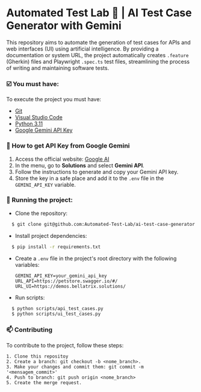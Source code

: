 
# Automated Test Lab 🧪 | AI Test Case Generator with Gemini

This repository aims to automate the generation of test cases for APIs and web interfaces (UI) using artificial intelligence. By providing a documentation or system URL, the project automatically creates `.feature` (Gherkin) files and Playwright `.spec.ts` test files, streamlining the process of writing and maintaining software tests.

### ☑️ You must have:

To execute the project you must have:

- [Git](https://git-scm.com/)
- [Visual Studio Code](https://code.visualstudio.com/)
- [Python 3.11](https://www.python.org/downloads/release/python-3110/)
- [Google Gemini API Key](https://aistudio.google.com/apikey)

### 🔑 How to get API Key from Google Gemini

1. Access the official website: [Google AI](https://ai.google.dev/)
2. In the menu, go to **Solutions** and select **Gemini API**.
3. Follow the instructions to generate and copy your Gemini API key.
4. Store the key in a safe place and add it to the `.env` file in the `GEMINI_API_KEY` variable.


### 🚀 Running the project:

- Clone the repository:

```bash
  $ git clone git@github.com:Automated-Test-Lab/ai-test-case-generator.git
```

- Install project dependencies:

```bash
  $ pip install -r requirements.txt
```

- Create a `.env` file in the project's root directory with the following variables:

   ```
   GEMINI_API_KEY=your_gemini_api_key
   URL_API=https://petstore.swagger.io/#/
   URL_UI=https://demos.bellatrix.solutions/
   ```

- Run scripts:

```bash
  $ python scripts/api_test_cases.py
  $ python scripts/ui_test_cases.py
```

### 📫 Contributing

To contribute to the project, follow these steps:

    1. Clone this repositoy
    2. Create a branch: git checkout -b <nome_branch>.
    3. Make your changes and commit them: git commit -m '<mensagem_commit>'
    4. Push to branch: git push origin <nome_branch>
    5. Create the merge request.